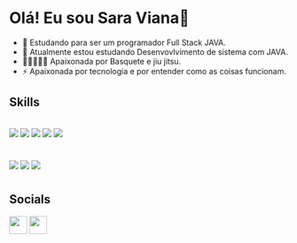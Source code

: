 ### <h1>Olá! Eu sou Sara Viana👋</h1>

- 🔭 Estudando para ser um programador Full Stack JAVA.
- 🌱 Atualmente estou estudando Desenvovlvimento de sistema com JAVA.
- ⛹🏽‍♀️🏀🥋  Apaixonada por Basquete e jiu jitsu.
- ⚡ Apaixonada por tecnologia e por entender como as coisas funcionam.

<h2>Skills</h2>
  

<div style="display: inline_block"><br>
  <img src="https://img.shields.io/badge/Java-ED8B00?style=for-the-badge&logo=openjdk&logoColor=white"/> 
  <img src="https://img.shields.io/badge/SPRING%20BOOT%20-%23323330.svg?&style=for-the-badge&logo=SPRING%20BOOT&logoColor=#6DB33F"/> 
   <img src="https://img.shields.io/badge/javascript%20-%23323330.svg?&style=for-the-badge&logo=javascript&logoColor=%23F7DF1E"/> 
   <img src="https://img.shields.io/badge/HTML-239120?style=for-the-badge&logo=html5&logoColor=white"/> 
   <img src="https://img.shields.io/badge/CSS-239120?&style=for-the-badge&logo=css3&logoColor=white"/> 

  
</div>

#

<div> 
  <a href="https://www.instagram.com/saraviana04/" target="_blank"><img src="https://img.shields.io/badge/-Instagram-%23E4405F?style=for-the-badge&logo=instagram&logoColor=white" target="_blank"></a>
 <a href="https://discord.com/channels/@me" target="_blank"><img src="https://img.shields.io/badge/Discord-7289DA?style=for-the-badge&logo=discord&logoColor=white" target="_blank"></a> 
  <a href = "saraviana04@gmail.com"><img src="https://img.shields.io/badge/-Gmail-%23333?style=for-the-badge&logo=gmail&logoColor=white" target="_blank"></a>
   

</div>

#


##

### <h2>Socials</h2>

<p align="left"> <a href="https://discord.com/channels/@me" target="_blank" rel="noreferrer"><img src="https://raw.githubusercontent.com/danielcranney/readme-generator/main/public/icons/socials/discord.svg" width="32" height="32" /></a>
<a href="https://github.com/saraviana04"_blank" rel="noreferrer"><img src="https://raw.githubusercontent.com/danielcranney/readme-generator/main/public/icons/socials/github-dark.svg" width="32" height="32" /></a> 

